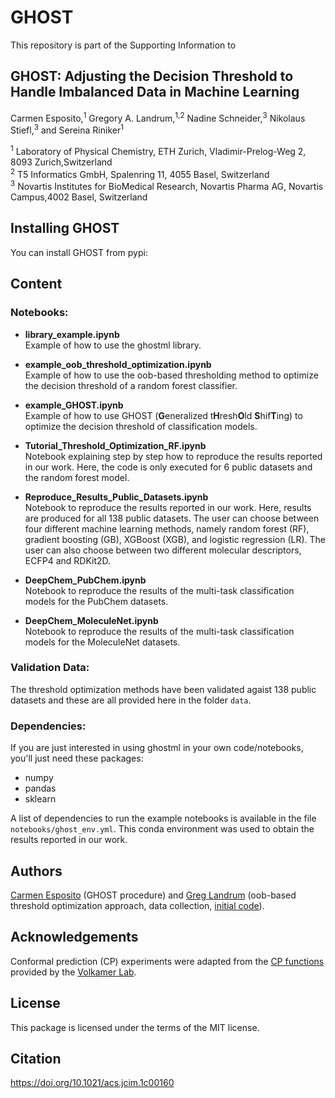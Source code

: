 # GHOST

This repository is part of the Supporting Information to

## GHOST: Adjusting the Decision Threshold to Handle Imbalanced Data in Machine Learning
Carmen Esposito,<sup>1</sup> Gregory A. Landrum,<sup>1,2</sup> Nadine Schneider,<sup>3</sup> Nikolaus Stiefl,<sup>3</sup> and Sereina Riniker<sup>1</sup>

<sup>1</sup> Laboratory of Physical Chemistry, ETH Zurich, Vladimir-Prelog-Weg 2, 8093 Zurich,Switzerland <br />
<sup>2</sup> T5 Informatics GmbH, Spalenring 11, 4055 Basel, Switzerland <br />
<sup>3</sup> Novartis Institutes for BioMedical Research, Novartis Pharma AG, Novartis Campus,4002 Basel, Switzerland <br />

## Installing GHOST

You can install GHOST from pypi:


## Content

### Notebooks:

- **library_example.ipynb** <br />
  Example of how to use the ghostml library. 

- **example_oob_threshold_optimization.ipynb** <br />
  Example of how to use the oob-based thresholding method to optimize the decision threshold of a random forest classifier. 

- **example_GHOST.ipynb** <br />
  Example of how to use GHOST (**G**eneralized t**H**resh**O**ld **S**hif**T**ing) to optimize the decision threshold of classification models. 
  
- **Tutorial_Threshold_Optimization_RF.ipynb** <br />
  Notebook explaining step by step how to reproduce the results reported in our work.
  Here, the code is only executed for 6 public datasets and the random forest model.
  
- **Reproduce_Results_Public_Datasets.ipynb** <br />
  Notebook to reproduce the results reported in our work.
  Here, results are produced for all 138 public datasets. The user can choose between four different machine learning methods, namely random forest (RF), gradient boosting (GB), XGBoost (XGB), and logistic regression (LR). The user can also choose between two different molecular descriptors, ECFP4 and RDKit2D.

- **DeepChem_PubChem.ipynb** <br />
  Notebook to reproduce the results of the multi-task classification models for the PubChem datasets.

- **DeepChem_MoleculeNet.ipynb** <br />
  Notebook to reproduce the results of the multi-task classification models for the MoleculeNet datasets.

### Validation Data:
The threshold optimization methods have been validated agaist 138 public datasets and these are all provided here in the folder `data`.

### Dependencies:
If you are just interested in using ghostml in your own code/notebooks, you'll just need these packages:
- numpy
- pandas
- sklearn


A list of dependencies to run the example notebooks is available in the file `notebooks/ghost_env.yml`. This conda environment was used to obtain the results reported in our work.

## Authors
[Carmen Esposito]() (GHOST procedure) and [Greg Landrum](https://github.com/greglandrum) (oob-based threshold optimization approach, data collection, [initial code](https://github.com/greglandrum/rdkit_blog/blob/master/notebooks/Working%20with%20unbalanced%20data%20part%201.ipynb)).

## Acknowledgements
Conformal prediction (CP) experiments were adapted from the [CP functions](https://github.com/volkamerlab/knowtox_manuscript_SI) provided by the [Volkamer Lab](https://volkamerlab.org/).  

## License

This package is licensed under the terms of the MIT license.

## Citation
https://doi.org/10.1021/acs.jcim.1c00160



